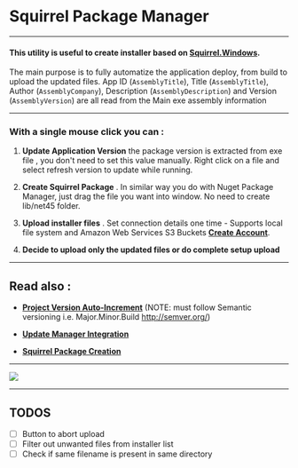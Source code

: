# **Squirrel Package Manager**

___

#### This utility is useful to create installer based on **[Squirrel.Windows](https://github.com/Squirrel/Squirrel.Windows)**.

The main purpose is to fully automatize the application deploy, from build to upload the updated files. App ID (`AssemblyTitle`), Title (`AssemblyTitle`), Author (`AssemblyCompany`), Description (`AssemblyDescription`) and Version (`AssemblyVersion`) are all read from the Main exe assembly information
____

### With a single mouse click you can :

1. **Update Application Version** the package version is extracted from exe file , you don't need to set this value manually. Right click on a file and select refresh version to update while running.

2. **Create Squirrel Package** . In similar way you do with Nuget Package Manager, just drag the file you want into window. No need to create lib/net45 folder.

3. **Upload installer files** . Set connection details one time - Supports local file system and Amazon Web Services S3 Buckets **[Create Account](https://console.aws.amazon.com/s3/home?region=us-west-2)**.

4. **Decide to upload only the updated files or do complete setup upload**

____

 ## Read also :


* **[Project Version Auto-Increment](docs/VersionAutoIncrement.md)** (NOTE: must follow Semantic versioning i.e. Major.Minor.Build http://semver.org/)

* **[Update Manager Integration](docs/SquirrelIntegration.md)**

* **[Squirrel Package Creation](docs/PackageCreation.md)**

___

 ![](docs/images/squirrel_upload.png)
___


## TODOS

- [ ] Button to abort upload
- [ ] Filter out unwanted files from installer list
- [ ] Check if same filename is present in same directory
